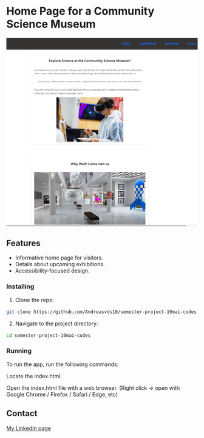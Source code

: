 
# Home Page for a Community Science Museum


![image](https://raw.githubusercontent.com/Andreasvds10/semester-project-19mai-codes/refs/heads/main/overviewmuseum.PNG)


## Features

- Informative home page for visitors.
- Details about upcoming exhibitions.
- Accessibility-focused design.


### Installing

1. Clone the repo:

```bash
git clone https://github.com/Andreasvds10/semester-project-19mai-codes.git
```

2. Navigate to the project directory:

```bash
cd semester-project-19mai-codes
```

### Running

To run the app, run the following commands:

Locate the index.html.

Open the index.html file with a web browser. (Right click -> open with Google Chrome / Firefox / Safari / Edge, etc)

## Contact

[My LinkedIn page](https://www.linkedin.com/in/andreas-van-der-spa-618216341/)
